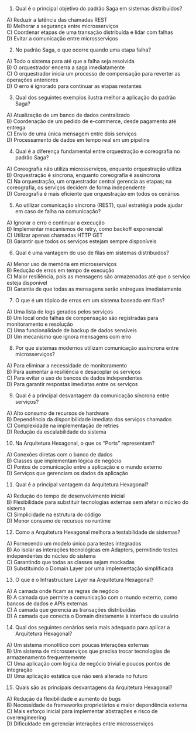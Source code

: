 1. Qual é o principal objetivo do padrão Saga em sistemas distribuídos?

A) Reduzir a latência das chamadas REST<br/>
B) Melhorar a segurança entre microsserviços<br/>
C) Coordenar etapas de uma transação distribuída e lidar com falhas<br/>
D) Evitar a comunicação entre microsserviços<br/>

2. No padrão Saga, o que ocorre quando uma etapa falha?

A) Todo o sistema para até que a falha seja resolvida<br/>
B) O orquestrador encerra a saga imediatamente<br/>
C) O orquestrador inicia um processo de compensação para reverter as operações anteriores<br/>
D) O erro é ignorado para continuar as etapas restantes<br/>

3. Qual dos seguintes exemplos ilustra melhor a aplicação do padrão Saga?

A) Atualização de um banco de dados centralizado<br/>
B) Coordenação de um pedido de e-commerce, desde pagamento até entrega<br/>
C) Envio de uma única mensagem entre dois serviços<br/>
D) Processamento de dados em tempo real em um pipeline<br/>

4. Qual é a diferença fundamental entre orquestração e coreografia no padrão Saga?

A) Coreografia não utiliza microsserviços, enquanto orquestração utiliza<br/>
B) Orquestração é síncrona, enquanto coreografia é assíncrona<br/>
C) Na orquestração, um orquestrador central gerencia as etapas; na coreografia, os serviços decidem de forma independente<br/>
D) Coreografia é mais eficiente que orquestração em todos os cenários<br/>

5. Ao utilizar comunicação síncrona (REST), qual estratégia pode ajudar em caso de falha na comunicação?

A) Ignorar o erro e continuar a execução<br/>
B) Implementar mecanismos de retry, como backoff exponencial<br/>
C) Utilizar apenas chamadas HTTP GET<br/>
D) Garantir que todos os serviços estejam sempre disponíveis<br/>

6. Qual é uma vantagem do uso de filas em sistemas distribuídos?

A) Menor uso de memória em microsserviços<br/>
B) Redução de erros em tempo de execução<br/>
C) Maior resiliência, pois as mensagens são armazenadas até que o serviço esteja disponível<br/>
D) Garantia de que todas as mensagens serão entregues imediatamente<br/>

7. O que é um tópico de erros em um sistema baseado em filas?

A) Uma lista de logs gerados pelos serviços<br/>
B) Um local onde falhas de compensação são registradas para monitoramento e resolução<br/>
C) Uma funcionalidade de backup de dados sensíveis<br/>
D) Um mecanismo que ignora mensagens com erro<br/>

8. Por que sistemas modernos utilizam comunicação assíncrona entre microsserviços?

A) Para eliminar a necessidade de monitoramento<br/>
B) Para aumentar a resiliência e desacoplar os serviços<br/>
C) Para evitar o uso de bancos de dados independentes<br/>
D) Para garantir respostas imediatas entre os serviços<br/>

9. Qual é a principal desvantagem da comunicação síncrona entre serviços?

A) Alto consumo de recursos de hardware<br/>
B) Dependência da disponibilidade imediata dos serviços chamados<br/>
C) Complexidade na implementação de retries<br/>
D) Redução da escalabilidade do sistema<br/>

10. Na Arquitetura Hexagonal, o que os “Ports” representam?

A) Conexões diretas com o banco de dados<br/>
B) Classes que implementam lógica de negócio<br/>
C) Pontos de comunicação entre a aplicação e o mundo externo<br/>
D) Serviços que gerenciam os dados da aplicação<br/>

11. Qual é a principal vantagem da Arquitetura Hexagonal?

A) Redução do tempo de desenvolvimento inicial<br/>
B) Flexibilidade para substituir tecnologias externas sem afetar o núcleo do sistema<br/>
C) Simplicidade na estrutura do código<br/>
D) Menor consumo de recursos no runtime<br/>

12. Como a Arquitetura Hexagonal melhora a testabilidade de sistemas?

A) Fornecendo um modelo único para testes integrados<br/>
B) Ao isolar as interações tecnológicas em Adapters, permitindo testes independentes do núcleo do sistema<br/>
C) Garantindo que todas as classes sejam mockadas<br/>
D) Substituindo o Domain Layer por uma implementação simplificada<br/>

13. O que é o Infrastructure Layer na Arquitetura Hexagonal?

A) A camada onde ficam as regras de negócio<br/>
B) A camada que permite a comunicação com o mundo externo, como bancos de dados e APIs externas<br/>
C) A camada que gerencia as transações distribuídas<br/>
D) A camada que conecta o Domain diretamente à interface do usuário<br/>

14. Qual dos seguintes cenários seria mais adequado para aplicar a Arquitetura Hexagonal?

A) Um sistema monolítico com poucas interações externas<br/>
B) Um sistema de microsserviços que precisa trocar tecnologias de armazenamento frequentemente<br/>
C) Uma aplicação com lógica de negócio trivial e poucos pontos de integração<br/>
D) Uma aplicação estática que não será alterada no futuro<br/>

15. Quais são as principais desvantagens da Arquitetura Hexagonal?

A) Redução da flexibilidade e aumento de bugs<br/>
B) Necessidade de frameworks proprietários e maior dependência externa<br/>
C) Mais esforço inicial para implementar abstrações e risco de overengineering<br/>
D) Dificuldade em gerenciar interações entre microsserviços<br/>